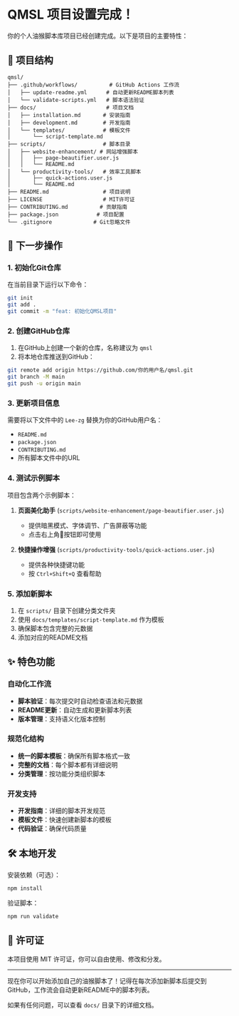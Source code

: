 # QMSL 项目设置完成！

你的个人油猴脚本库项目已经创建完成。以下是项目的主要特性：

## 📁 项目结构

```
qmsl/
├── .github/workflows/          # GitHub Actions 工作流
│   ├── update-readme.yml      # 自动更新README脚本列表
│   └── validate-scripts.yml   # 脚本语法验证
├── docs/                      # 项目文档
│   ├── installation.md       # 安装指南
│   ├── development.md        # 开发指南
│   └── templates/            # 模板文件
│       └── script-template.md
├── scripts/                  # 脚本目录
│   ├── website-enhancement/ # 网站增强脚本
│   │   ├── page-beautifier.user.js
│   │   └── README.md
│   └── productivity-tools/   # 效率工具脚本
│       ├── quick-actions.user.js
│       └── README.md
├── README.md                 # 项目说明
├── LICENSE                   # MIT许可证
├── CONTRIBUTING.md          # 贡献指南
├── package.json            # 项目配置
└── .gitignore             # Git忽略文件
```

## 🚀 下一步操作

### 1. 初始化Git仓库

在当前目录下运行以下命令：

```bash
git init
git add .
git commit -m "feat: 初始化QMSL项目"
```

### 2. 创建GitHub仓库

1. 在GitHub上创建一个新的仓库，名称建议为 `qmsl`
2. 将本地仓库推送到GitHub：

```bash
git remote add origin https://github.com/你的用户名/qmsl.git
git branch -M main
git push -u origin main
```

### 3. 更新项目信息

需要将以下文件中的 `Lee-zg` 替换为你的GitHub用户名：

- `README.md`
- `package.json`
- `CONTRIBUTING.md`
- 所有脚本文件中的URL

### 4. 测试示例脚本

项目包含两个示例脚本：

1. **页面美化助手** (`scripts/website-enhancement/page-beautifier.user.js`)
   - 提供暗黑模式、字体调节、广告屏蔽等功能
   - 点击右上角🎨按钮即可使用

2. **快捷操作增强** (`scripts/productivity-tools/quick-actions.user.js`)
   - 提供各种快捷键功能
   - 按 `Ctrl+Shift+Q` 查看帮助

### 5. 添加新脚本

1. 在 `scripts/` 目录下创建分类文件夹
2. 使用 `docs/templates/script-template.md` 作为模板
3. 确保脚本包含完整的元数据
4. 添加对应的README文档

## ✨ 特色功能

### 自动化工作流

- **脚本验证**：每次提交时自动检查语法和元数据
- **README更新**：自动生成和更新脚本列表
- **版本管理**：支持语义化版本控制

### 规范化结构

- **统一的脚本模板**：确保所有脚本格式一致
- **完整的文档**：每个脚本都有详细说明
- **分类管理**：按功能分类组织脚本

### 开发支持

- **开发指南**：详细的脚本开发规范
- **模板文件**：快速创建新脚本的模板
- **代码验证**：确保代码质量

## 🛠️ 本地开发

安装依赖（可选）：

```bash
npm install
```

验证脚本：

```bash
npm run validate
```

## 📄 许可证

本项目使用 MIT 许可证，你可以自由使用、修改和分发。

---

现在你可以开始添加自己的油猴脚本了！记得在每次添加新脚本后提交到GitHub，工作流会自动更新README中的脚本列表。

如果有任何问题，可以查看 `docs/` 目录下的详细文档。